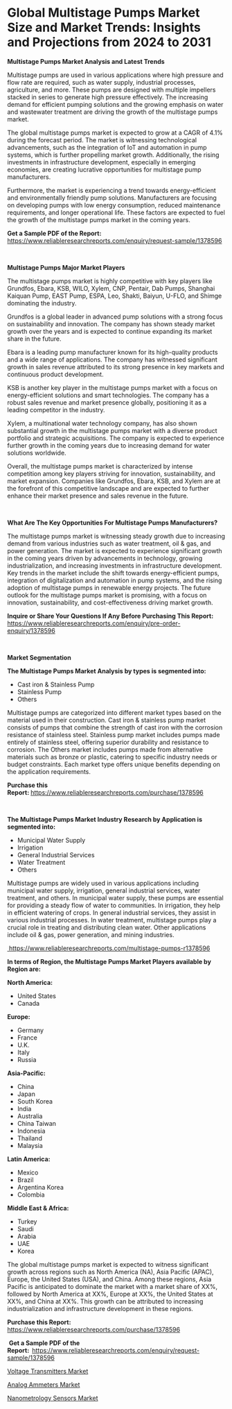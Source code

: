 <p><h1>Global Multistage Pumps Market Size and Market Trends: Insights and Projections from 2024 to 2031</h1></p><p><strong>Multistage Pumps Market Analysis and Latest Trends</strong></p>
<p><p>Multistage pumps are used in various applications where high pressure and flow rate are required, such as water supply, industrial processes, agriculture, and more. These pumps are designed with multiple impellers stacked in series to generate high pressure effectively. The increasing demand for efficient pumping solutions and the growing emphasis on water and wastewater treatment are driving the growth of the multistage pumps market.</p><p>The global multistage pumps market is expected to grow at a CAGR of 4.1% during the forecast period. The market is witnessing technological advancements, such as the integration of IoT and automation in pump systems, which is further propelling market growth. Additionally, the rising investments in infrastructure development, especially in emerging economies, are creating lucrative opportunities for multistage pump manufacturers.</p><p>Furthermore, the market is experiencing a trend towards energy-efficient and environmentally friendly pump solutions. Manufacturers are focusing on developing pumps with low energy consumption, reduced maintenance requirements, and longer operational life. These factors are expected to fuel the growth of the multistage pumps market in the coming years.</p></p>
<p><strong>Get a Sample PDF of the Report:&nbsp;</strong> <a href="https://www.reliableresearchreports.com/enquiry/request-sample/1378596">https://www.reliableresearchreports.com/enquiry/request-sample/1378596</a></p>
<p>&nbsp;</p>
<p><strong>Multistage Pumps Major Market Players</strong></p>
<p><p>The multistage pumps market is highly competitive with key players like Grundfos, Ebara, KSB, WILO, Xylem, CNP, Pentair, Dab Pumps, Shanghai Kaiquan Pump, EAST Pump, ESPA, Leo, Shakti, Baiyun, U-FLO, and Shimge dominating the industry. </p><p>Grundfos is a global leader in advanced pump solutions with a strong focus on sustainability and innovation. The company has shown steady market growth over the years and is expected to continue expanding its market share in the future. </p><p>Ebara is a leading pump manufacturer known for its high-quality products and a wide range of applications. The company has witnessed significant growth in sales revenue attributed to its strong presence in key markets and continuous product development.</p><p>KSB is another key player in the multistage pumps market with a focus on energy-efficient solutions and smart technologies. The company has a robust sales revenue and market presence globally, positioning it as a leading competitor in the industry.</p><p>Xylem, a multinational water technology company, has also shown substantial growth in the multistage pumps market with a diverse product portfolio and strategic acquisitions. The company is expected to experience further growth in the coming years due to increasing demand for water solutions worldwide.</p><p>Overall, the multistage pumps market is characterized by intense competition among key players striving for innovation, sustainability, and market expansion. Companies like Grundfos, Ebara, KSB, and Xylem are at the forefront of this competitive landscape and are expected to further enhance their market presence and sales revenue in the future.</p></p>
<p>&nbsp;</p>
<p><strong>What Are The Key Opportunities For Multistage Pumps Manufacturers?</strong></p>
<p><p>The multistage pumps market is witnessing steady growth due to increasing demand from various industries such as water treatment, oil & gas, and power generation. The market is expected to experience significant growth in the coming years driven by advancements in technology, growing industrialization, and increasing investments in infrastructure development. Key trends in the market include the shift towards energy-efficient pumps, integration of digitalization and automation in pump systems, and the rising adoption of multistage pumps in renewable energy projects. The future outlook for the multistage pumps market is promising, with a focus on innovation, sustainability, and cost-effectiveness driving market growth.</p></p>
<p><strong>Inquire or Share Your Questions If Any Before Purchasing This Report:</strong> <a href="https://www.reliableresearchreports.com/enquiry/pre-order-enquiry/1378596">https://www.reliableresearchreports.com/enquiry/pre-order-enquiry/1378596</a></p>
<p>&nbsp;</p>
<p><strong>Market Segmentation</strong></p>
<p><strong>The Multistage Pumps Market Analysis by types is segmented into:</strong></p>
<p><ul><li>Cast iron & Stainless Pump</li><li>Stainless Pump</li><li>Others</li></ul></p>
<p><p>Multistage pumps are categorized into different market types based on the material used in their construction. Cast iron & stainless pump market consists of pumps that combine the strength of cast iron with the corrosion resistance of stainless steel. Stainless pump market includes pumps made entirely of stainless steel, offering superior durability and resistance to corrosion. The Others market includes pumps made from alternative materials such as bronze or plastic, catering to specific industry needs or budget constraints. Each market type offers unique benefits depending on the application requirements.</p></p>
<p><strong>Purchase this Report:&nbsp;</strong><a href="https://www.reliableresearchreports.com/purchase/1378596">https://www.reliableresearchreports.com/purchase/1378596</a></p>
<p>&nbsp;</p>
<p><strong>The Multistage Pumps Market Industry Research by Application is segmented into:</strong></p>
<p><ul><li>Municipal Water Supply</li><li>Irrigation</li><li>General Industrial Services</li><li>Water Treatment</li><li>Others</li></ul></p>
<p><p>Multistage pumps are widely used in various applications including municipal water supply, irrigation, general industrial services, water treatment, and others. In municipal water supply, these pumps are essential for providing a steady flow of water to communities. In irrigation, they help in efficient watering of crops. In general industrial services, they assist in various industrial processes. In water treatment, multistage pumps play a crucial role in treating and distributing clean water. Other applications include oil & gas, power generation, and mining industries.</p></p>
<p><a href="https://www.reliableresearchreports.com/multistage-pumps-r1378596">&nbsp;https://www.reliableresearchreports.com/multistage-pumps-r1378596</a></p>
<p><strong>In terms of Region, the Multistage Pumps Market Players available by Region are:</strong></p>
<p>
    <p> <strong> North America: </strong>
        <ul>
            <li>United States</li>
            <li>Canada</li>
        </ul>
        </p> 
    <p> <strong> Europe: </strong>
        <ul>
            <li>Germany</li>
            <li>France</li>
            <li>U.K.</li>
            <li>Italy</li>
            <li>Russia</li>
        </ul>
        </p> 
    <p> <strong> Asia-Pacific: </strong>
        <ul>
            <li>China</li>
            <li>Japan</li>
            <li>South Korea</li>
            <li>India</li>
            <li>Australia</li>
            <li>China Taiwan</li>
            <li>Indonesia</li>
            <li>Thailand</li>
            <li>Malaysia</li>
        </ul>
        </p> 
    <p> <strong> Latin America: </strong>
        <ul>
            <li>Mexico</li>
            <li>Brazil</li>
            <li>Argentina Korea</li>
            <li>Colombia</li>
        </ul>
        </p> 
    <p> <strong> Middle East & Africa: </strong>
        <ul>
            <li>Turkey</li>
            <li>Saudi</li>
            <li>Arabia</li>
            <li>UAE</li>
            <li>Korea</li>
        </ul>
    </p>
    </p>
<p><p>The global multistage pumps market is expected to witness significant growth across regions such as North America (NA), Asia Pacific (APAC), Europe, the United States (USA), and China. Among these regions, Asia Pacific is anticipated to dominate the market with a market share of XX%, followed by North America at XX%, Europe at XX%, the United States at XX%, and China at XX%. This growth can be attributed to increasing industrialization and infrastructure development in these regions.</p></p>
<p><strong>Purchase this Report: </strong><a href="https://www.reliableresearchreports.com/purchase/1378596">https://www.reliableresearchreports.com/purchase/1378596</a></p>
<p>&nbsp;<strong>Get a Sample PDF of the Report:&nbsp;&nbsp;</strong><a href="https://www.reliableresearchreports.com/enquiry/request-sample/1378596">https://www.reliableresearchreports.com/enquiry/request-sample/1378596</a></p>
<p><strong></strong></p>
<p><p><a href="https://www.linkedin.com/pulse/voltage-transmitters-market-challenges-opportunities-growth-jbape?trackingId=TbJ5W6gJ2o7dfD8Xyy%2FinQ%3D%3D">Voltage Transmitters Market</a></p><p><a href="https://www.linkedin.com/pulse/analog-ammeters-market-size-evaluating-its-trends-growth-projections-dfmae?trackingId=xS6j4fwif%2BBrmarwltRNiQ%3D%3D">Analog Ammeters Market</a></p><p><a href="https://www.linkedin.com/pulse/nanometrology-sensors-market-analysis-examines-its-scope-o35be?trackingId=VjGzYKgxBMaKkS4VaFQ33w%3D%3D">Nanometrology Sensors Market</a></p></p>